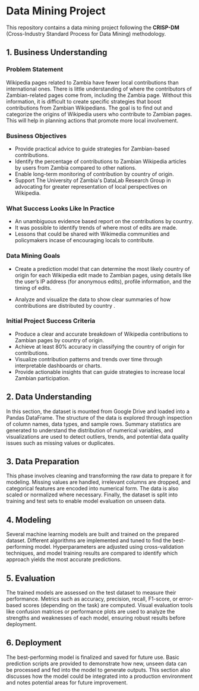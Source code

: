 # Data Mining Project

This repository contains a data mining project following the **CRISP-DM** (Cross-Industry Standard Process for Data Mining) methodology.

## **1. Business Understanding**

### Problem Statement

Wikipedia pages related to Zambia have fewer local contributions than international ones. There is little understanding of where the contributors of Zambian-related pages come from, including the Zambia page. Without this information, it is difficult to create specific strategies that boost contributions from Zambian Wikipedians. The goal is to find out and categorize the origins of Wikipedia users who contribute to Zambian pages. This will help in planning actions that promote more local involvement.

### Business Objectives

- Provide practical advice to guide strategies for Zambian-based contributions.
- Identify the percentage of contributions to Zambian Wikipedia articles by users from Zambia compared to other nations.
- Enable long-term monitoring of contribution by country of origin.
- Support The University of Zambia's DataLab Research Group in advocating for greater representation of local perspectives on Wikipedia.

### What Success Looks Like In Practice

- An unambiguous evidence based report on the contributions by country.
- It was possible to identify trends of where most of edits are made.
- Lessons that could be shared with Wikimedia communities and policymakers incase of encouraging locals to contribute.


### Data Mining Goals
- Create a prediction model that can determine the most likely country of origin for each Wikipedia edit made to Zambian pages, using details like the user’s IP address (for anonymous edits), profile information, and the timing of edits.

- Analyze and visualize the data to show clear summaries of how contributions are distributed by country .



### Initial Project Success Criteria

- Produce a clear and accurate breakdown of Wikipedia contributions to Zambian pages by country of origin.
- Achieve at least 80% accuracy in classifying the country of origin for contributions.
- Visualize contribution patterns and trends over time through interpretable dashboards or charts.
- Provide actionable insights that can guide strategies to increase local Zambian participation.

## **2. Data Understanding**

In this section, the dataset is mounted from Google Drive and loaded into a Pandas DataFrame. The structure of the data is explored through inspection of column names, data types, and sample rows. Summary statistics are generated to understand the distribution of numerical variables, and visualizations are used to detect outliers, trends, and potential data quality issues such as missing values or duplicates.


## **3. Data Preparation**

This phase involves cleaning and transforming the raw data to prepare it for modeling. Missing values are handled, irrelevant columns are dropped, and categorical features are encoded into numerical form. The data is also scaled or normalized where necessary. Finally, the dataset is split into training and test sets to enable model evaluation on unseen data.


## **4. Modeling**

Several machine learning models are built and trained on the prepared dataset. Different algorithms are implemented and tuned to find the best-performing model. Hyperparameters are adjusted using cross-validation techniques, and model training results are compared to identify which approach yields the most accurate predictions.


## **5. Evaluation**

The trained models are assessed on the test dataset to measure their performance. Metrics such as accuracy, precision, recall, F1-score, or error-based scores (depending on the task) are computed. Visual evaluation tools like confusion matrices or performance plots are used to analyze the strengths and weaknesses of each model, ensuring robust results before deployment.


## **6. Deployment**

The best-performing model is finalized and saved for future use. Basic prediction scripts are provided to demonstrate how new, unseen data can be processed and fed into the model to generate outputs. This section also discusses how the model could be integrated into a production environment and notes potential areas for future improvement.

